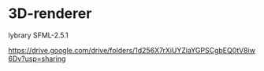 # 3D-renderer

lybrary SFML-2.5.1

https://drive.google.com/drive/folders/1d256X7rXiUYZiaYGPSCgbEQ0tV8iw6Dv?usp=sharing
